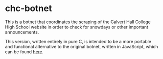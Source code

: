 # chc-botnet
This is a botnet that coordinates the scraping of the Calvert Hall College High School website in order to check for snowdays
or other important announcements.

This version, written entirely in pure C, is intended to be a more portable and functional alternative to the original botnet,
written in JavaScript, which can be found [here](https://github.com/SpencerJ21/scraperBrokerServer).
